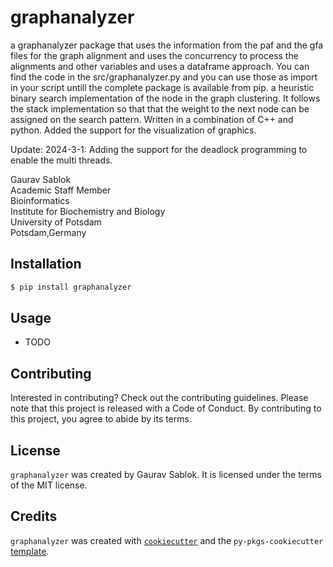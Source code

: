 # graphanalyzer

a graphanalyzer package that uses the information from the paf and the gfa files for the graph alignment and uses the concurrency to process the alignments and other variables and uses a dataframe approach. You can find the code in the src/graphanalyzer.py and you can use those as import in your script untill the complete package is available from pip. a heuristic binary search implementation of the node in the graph clustering. It follows the stack implementation so that that the weight to the next node can be assigned on the search pattern. Written in a combination of C++ and python. Added the support for the visualization of graphics.

Update: 2024-3-1: Adding the support for the deadlock programming to enable the multi threads.

Gaurav Sablok \
Academic Staff Member \
Bioinformatics \
Institute for Biochemistry and Biology \
University of Potsdam \
Potsdam,Germany 

## Installation

```bash
$ pip install graphanalyzer
```

## Usage

- TODO

## Contributing

Interested in contributing? Check out the contributing guidelines. Please note that this project is released with a Code of Conduct. By contributing to this project, you agree to abide by its terms.

## License

`graphanalyzer` was created by Gaurav Sablok. It is licensed under the terms of the MIT license.

## Credits

`graphanalyzer` was created with [`cookiecutter`](https://cookiecutter.readthedocs.io/en/latest/) and the `py-pkgs-cookiecutter` [template](https://github.com/py-pkgs/py-pkgs-cookiecutter).
